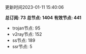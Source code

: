 更新时间2023-01-11 15:40:06

**总订阅: 73**
**总节点: 1404**
**有效节点: 441**
- trojan节点: 95
- v2ray节点: 152
- ss节点: 189
- ssr节点: 5
